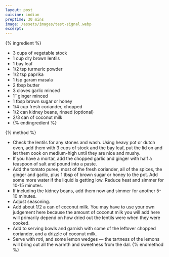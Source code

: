 ```yaml
---
layout: post
cuisine: indian
preptime: 30 mins
image: /assets/images/test-signal.webp
excerpt: 
---
```


{% ingredient %}
- 3 cups of vegetable stock
- 1 cup dry brown lentils
- 1 bay leaf
- 1/2 tsp turmeric powder
- 1/2 tsp paprika
- 1 tsp garam masala
- 2 tbsp butter
- 3 cloves garlic minced
- 1″ ginger minced
- 1 tbsp brown sugar or honey
- 1/4 cup fresh coriander, chopped
- 1/2 can kidney beans, rinsed (optional)
- 2/3 can of coconut milk
- {% endingredient %}

{% method %}
- Check the lentils for any stones and wash. Using heavy pot or dutch oven, add them with 3 cups of stock and the bay leaf, put the lid on and let them cook on medium-high until they are nice and mushy.
- If you have a mortar, add the chopped garlic and ginger with half a  teaspoon of salt and pound into a paste.
- Add the tomato puree, most of the fresh coriander, all of the spices, the ginger and garlic, plus 1 tbsp of brown sugar or honey to the pot. Add some more water if the liquid is getting low. Reduce heat and simmer for 10-15 minutes.
- If including the kidney beans, add them now and simmer for another 5-10 minutes.
- Adjust seasoning.
- Add about 1/2 a can of coconut milk. You may have to use your own judgement here because the amount of coconut milk you will add here will primarily depend on how dried out the lentils were when they were cooked.
- Add to serving bowls and garnish with some of the leftover chopped coriander, and a drizzle of coconut milk.
- Serve with roti, and some lemon wedges — the tartness of the lemons will bring out all the warmth and sweetness from the dal.
{% endmethod %}
